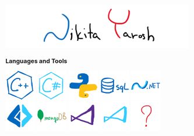 ![Header](https://github.com/THRUWOL/THRUWOL/blob/main/assets/header.png)

### Languages and Tools

 <img src="https://github.com/THRUWOL/THRUWOL/blob/main/assets/logo/cpp.png" alt="cpp" width="82"/> <img src="https://github.com/THRUWOL/THRUWOL/blob/main/assets/logo/csp.png" alt="csp" width="82"/> <img src="https://github.com/THRUWOL/THRUWOL/blob/main/assets/logo/python.png" alt="python" width="82"/> <img src="https://github.com/THRUWOL/THRUWOL/blob/main/assets/logo/sql.png" alt="sql" width="82"/> <img src="https://github.com/THRUWOL/THRUWOL/blob/main/assets/logo/dnet.png" alt="dnet" width="82"/> <img src="https://github.com/THRUWOL/THRUWOL/blob/main/assets/logo/fsp.png" alt="fsp" width="82"/> <img src="https://github.com/THRUWOL/THRUWOL/blob/main/assets/logo/mongodb.png" alt="mongodb" width="82"/> <img src="https://github.com/THRUWOL/THRUWOL/blob/main/assets/logo/vs.png" alt="vs" width="82"/> <img src="https://github.com/THRUWOL/THRUWOL/blob/main/assets/logo/vsc.png" alt="vsc" width="82"/> <img src="https://github.com/THRUWOL/THRUWOL/blob/main/assets/logo/wtf.png" alt="wtf" width="82"/> 

